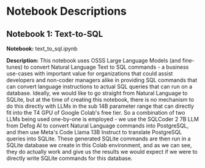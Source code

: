 # Notebook Descriptions

## Notebook 1: Text-to-SQL
**Notebook:** text_to_sql.ipynb

**Description:** This notebook uses OSSS Large Language Models (and fine-tunes) to convert Natural Language Text to SQL commands - a business use-cases with important value for organizations that could assist developers and non-coder managers alike in providing SQL commands that can convert language instructions to actual SQL queries that can run on a database. Ideally, we would like to go straight from Natural Language to SQLite, but at the time of creating this notebook, there is no mechanism to do this directly with LLMs in the sub 14B parameter range that can directly fit into the T4 GPU of Google Colab's free tier. So a combination of two LLMs being used one-by-one is employed - we use the SQLCoder 2 7B LLM from Defog AI to convert Natural Language commands into PostgreSQL, and then use Meta's Code Llama 13B Instruct to translate PostgreSQL queries into SQLite. These generated SQLite commands are then run in a SQLite database we create in this Colab environment, and as we can see, they do actually work and give us the results we would expect if we were to directly write SQLite commands for this database.

